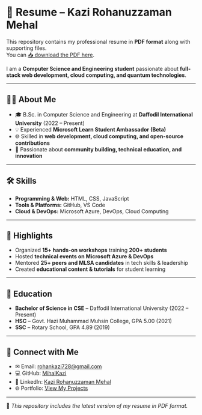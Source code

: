 # 📄 Resume – Kazi Rohanuzzaman Mehal

This repository contains my professional resume in **PDF format** along with supporting files.  
You can [📥 download the PDF here](./Kazi%20Rohanuzzaman%20Mehal%20-%20Resume.pdf).  

I am a **Computer Science and Engineering student** passionate about **full-stack web development, cloud computing, and quantum technologies**.  

---

## 👨‍💻 About Me
- 🎓 B.Sc. in Computer Science and Engineering at **Daffodil International University** (2022 – Present)  
- 💡 Experienced **Microsoft Learn Student Ambassador (Beta)**  
- 🌐 Skilled in **web development, cloud computing, and open-source contributions**  
- 🚀 Passionate about **community building, technical education, and innovation**  

---

## 🛠️ Skills
- **Programming & Web:** HTML, CSS, JavaScript  
- **Tools & Platforms:** GitHub, VS Code  
- **Cloud & DevOps:** Microsoft Azure, DevOps, Cloud Computing  

---

## 📌 Highlights
- Organized **15+ hands-on workshops** training **200+ students**  
- Hosted **technical events on Microsoft Azure & DevOps**  
- Mentored **25+ peers and MLSA candidates** in tech skills & leadership  
- Created **educational content & tutorials** for student learning  

---

## 🎯 Education
- **Bachelor of Science in CSE** – Daffodil International University (2022 – Present)  
- **HSC** – Govt. Hazi Muhammad Muhsin College, GPA 5.00 (2021)  
- **SSC** – Rotary School, GPA 4.89 (2019)  

---

## 🔗 Connect with Me
- ✉ Email: [rohankazi728@gmail.com](mailto:rohankazi728@gmail.com)  
- 💻 GitHub: [MihalKazi](https://github.com/MihalKazi)  
- 🔗 LinkedIn: [Kazi Rohanuzzaman Mehal](https://www.linkedin.com/in/kazi-rohanuzzaman-mehal07)  
- 🌐 Portfolio: [View My Projects](https://sites.google.com/diu.edu.bd/kazirohanuzamanmehal/projects)  

---

📌 *This repository includes the latest version of my resume in PDF format.*
